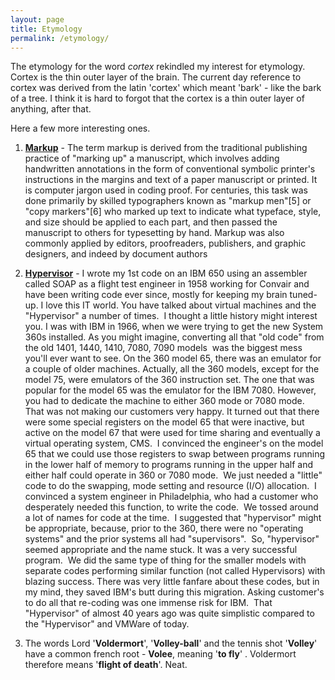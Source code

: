 ```yaml
---
layout: page
title: Etymology
permalink: /etymology/
---
```


The etymology for the word *cortex* rekindled my interest for etymology. Cortex is the thin outer layer of the brain. The current day reference to cortex was derived from the latin 'cortex' which meant 'bark' - like the bark of a tree. I think it is hard to forgot that the cortex is a thin outer layer of anything, after that.

Here a few more interesting ones.  

1. **[Markup](https://www.wikiwand.com/en/Markup_language#/History)** - The term markup is derived from the traditional publishing practice of "marking up" a manuscript, which involves adding handwritten annotations in the form of conventional symbolic printer's instructions in the margins and text of a paper manuscript or printed. It is computer jargon used in coding proof. For centuries, this task was done primarily by skilled typographers known as "markup men"[5] or "copy markers"[6] who marked up text to indicate what typeface, style, and size should be applied to each part, and then passed the manuscript to others for typesetting by hand. Markup was also commonly applied by editors, proofreaders, publishers, and graphic designers, and indeed by document authors

2. **[Hypervisor](http://www.zdnet.com/article/etymology-of-hypervisor-surfaces/)** - I wrote my 1st code on an IBM 650 using an assembler called SOAP as a flight test engineer in 1958 working for Convair and have been writing code ever since, mostly for keeping my brain tuned-up. I love this IT world. You have talked about virtual machines and the "Hypervisor" a number of times.  I thought a little history might interest you.
I was with IBM in 1966, when we were trying to get the new System 360s installed. As you might imagine, converting all that "old code" from the old 1401, 1440, 1410, 7080, 7090 models  was the biggest mess you'll ever want to see. On the 360 model 65, there was an emulator for a couple of older machines. Actually, all the 360 models, except for the model 75, were emulators of the 360 instruction set. The one that was popular for the model 65 was the emulator for the IBM 7080. However, you had to dedicate the machine to either 360 mode or 7080 mode.  That was not making our customers very happy.
It turned out that there were some special registers on the model 65 that were inactive, but active on the model 67 that were used for time sharing and eventually a virtual operating system, CMS.  I convinced the engineer's on the model 65 that we could use those registers to swap between programs running in the lower half of memory to programs running in the upper half and either half could operate in 360 or 7080 mode.  We just needed a "little" code to do the swapping, mode setting and resource (I/O) allocation.  I convinced a system engineer in Philadelphia, who had a customer who desperately needed this function, to write the code.  We tossed around a lot of names for code at the time.  I suggested that "hypervisor" might be appropriate, because, prior to the 360, there were no "operating systems" and the prior systems all had "supervisors".  So, "hypervisor" seemed appropriate and the name stuck. It was a very successful program.  We did the same type of thing for the smaller models with separate codes performing similar function (not called Hypervisors) with blazing success. There was very little fanfare about these codes, but in my mind, they saved IBM's butt during this migration. Asking customer's to do all that re-coding was one immense risk for IBM.  That "Hypervisor" of almost 40 years ago was quite simplistic compared to the "Hypervisor" and VMWare of today.

3. The words Lord '**Voldermort**', '**Volley-ball**' and the tennis shot '**Volley**' have a common french root - **Volee**, meaning '**to fly**' . Voldermort therefore means '**flight of death**'. Neat. 
